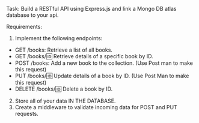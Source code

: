 Task: Build a RESTful API using Express.js and link a Mongo DB atlas database to your api.

Requirements:

1. Implement the following endpoints:
 - GET /books: Retrieve a list of all books.
 - GET /books/:id: Retrieve details of a specific book by ID.
 - POST /books: Add a new book to the collection. (Use Post man to make this request)
 - PUT /books/:id: Update details of a book by ID. (Use Post Man to make this request)
 - DELETE /books/:id: Delete a book by ID.
2. Store all of your data IN THE DATABASE.
3. Create a middleware to validate incoming data for POST and PUT requests.
